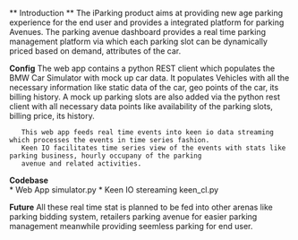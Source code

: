** Introduction **
       The iParking product aims at providing new age parking experience for the end user and provides a integrated
       platform for parking Avenues. The parking avenue dashboard provides a real time parking management platform 
       via which each parking slot can be dynamically priced based on demand, attributes of the car. 

 **Config**
       The web app contains a python REST client which populates the BMW Car Simulator with mock up car data.
       It populates Vehicles with all the necessary  information like static data of the car, geo points of the car, its
       billing history. A mock up parking slots are also added via the python rest client with all necessary data points 
       like availability of the parking slots, billing price, its history. 

       This web app feeds real time events into keen io data streaming which processes the events in time series fashion. 
       Keen IO facilitates time series view of the events with stats like parking business, hourly occupany of the parking 
       avenue and related activities.
    
**Codebase**   
       * Web App
           simulator.py
       *  Keen IO stereaming
            keen_cl.py

**Future**
       All these real time stat is planned to be fed into other arenas like parking bidding system, retailers parking avenue 
       for easier parking management meanwhile providing seemless parking for end user.
